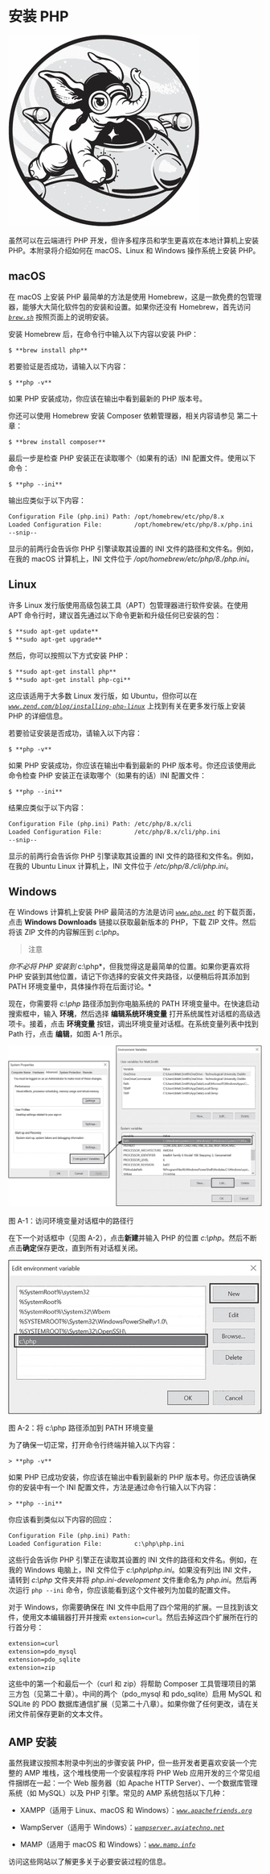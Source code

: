 <hgroup>

# 安装 PHP

</hgroup>

![](img/opener.jpg)

虽然可以在云端进行 PHP 开发，但许多程序员和学生更喜欢在本地计算机上安装 PHP。本附录将介绍如何在 macOS、Linux 和 Windows 操作系统上安装 PHP。

## macOS

在 macOS 上安装 PHP 最简单的方法是使用 Homebrew，这是一款免费的包管理器，能够大大简化软件包的安装和设置。如果你还没有 Homebrew，首先访问 *[`brew.sh`](https://brew.sh)* 按照页面上的说明安装。

安装 Homebrew 后，在命令行中输入以下内容以安装 PHP：

```
$ **brew install php**
```

若要验证是否成功，请输入以下内容：

```
$ **php -v**
```

如果 PHP 安装成功，你应该在输出中看到最新的 PHP 版本号。

你还可以使用 Homebrew 安装 Composer 依赖管理器，相关内容请参见 第二十章：

```
$ **brew install composer**
```

最后一步是检查 PHP 安装正在读取哪个（如果有的话）INI 配置文件。使用以下命令：

```
$ **php --ini**
```

输出应类似于以下内容：

```
Configuration File (php.ini) Path: /opt/homebrew/etc/php/8.x
Loaded Configuration File:         /opt/homebrew/etc/php/8.x/php.ini
--snip--
```

显示的前两行会告诉你 PHP 引擎读取其设置的 INI 文件的路径和文件名。例如，在我的 macOS 计算机上，INI 文件位于 */opt/homebrew/etc/php/8.<x>/php.ini*。

## Linux

许多 Linux 发行版使用高级包装工具（APT）包管理器进行软件安装。在使用 APT 命令行时，建议首先通过以下命令更新和升级任何已安装的包：

```
$ **sudo apt-get update**
$ **sudo apt-get upgrade**
```

然后，你可以按照以下方式安装 PHP：

```
$ **sudo apt-get install php**
$ **sudo apt-get install php-cgi**
```

这应该适用于大多数 Linux 发行版，如 Ubuntu，但你可以在 *[`www.zend.com/blog/installing-php-linux`](https://www.zend.com/blog/installing-php-linux)* 上找到有关在更多发行版上安装 PHP 的详细信息。

若要验证安装是否成功，请输入以下内容：

```
$ **php -v**
```

如果 PHP 安装成功，你应该在输出中看到最新的 PHP 版本号。你还应该使用此命令检查 PHP 安装正在读取哪个（如果有的话）INI 配置文件：

```
$ **php --ini**
```

结果应类似于以下内容：

```
Configuration File (php.ini) Path: /etc/php/8.x/cli
Loaded Configuration File:         /etc/php/8.x/cli/php.ini
--snip--
```

显示的前两行会告诉你 PHP 引擎读取其设置的 INI 文件的路径和文件名。例如，在我的 Ubuntu Linux 计算机上，INI 文件位于 */etc/php/8.<x>/cli/php.ini*。

## Windows

在 Windows 计算机上安装 PHP 最简洁的方法是访问 *[`www.php.net`](https://www.php.net)* 的下载页面，点击 **Windows Downloads** 链接以获取最新版本的 PHP，下载 ZIP 文件。然后将该 ZIP 文件的内容解压到 *c:\php*。

> 注意

*你不必将 PHP 安装到* c:\php*，但我觉得这是最简单的位置。如果你更喜欢将 PHP 安装到其他位置，请记下你选择的安装文件夹路径，以便稍后将其添加到 PATH 环境变量中，具体操作将在后面讨论。*

现在，你需要将 *c:\php* 路径添加到你电脑系统的 PATH 环境变量中。在快速启动搜索框中，输入 **环境**，然后选择 **编辑系统环境变量** 打开系统属性对话框的高级选项卡。接着，点击 **环境变量** 按钮，调出环境变量对话框。在系统变量列表中找到 Path 行，点击 **编辑**，如图 A-1 所示。

![](img/figureA-1.jpg)

图 A-1：访问环境变量对话框中的路径行

在下一个对话框中（见图 A-2），点击**新建**并输入 PHP 的位置 *c:\php*。然后不断点击**确定**保存更改，直到所有对话框关闭。

![](img/figureA-2.jpg)

图 A-2：将 c:\php 路径添加到 PATH 环境变量

为了确保一切正常，打开命令行终端并输入以下内容：

```
> **php -v**
```

如果 PHP 已成功安装，你应该在输出中看到最新的 PHP 版本号。你还应该确保你的安装中有一个 INI 配置文件，方法是通过命令行输入以下内容：

```
> **php --ini**
```

你应该看到类似以下内容的回应：

```
Configuration File (php.ini) Path:
Loaded Configuration File:         c:\php\php.ini
```

这些行会告诉你 PHP 引擎正在读取其设置的 INI 文件的路径和文件名。例如，在我的 Windows 电脑上，INI 文件位于 *c:\php\php.ini*。如果没有列出 INI 文件，请转到 *c:\php* 文件夹并将 *php.ini-development* 文件重命名为 *php.ini*。然后再次运行 `php --ini` 命令，你应该能看到这个文件被列为加载的配置文件。

对于 Windows，你需要确保在 INI 文件中启用了四个常用的扩展。一旦找到该文件，使用文本编辑器打开并搜索 `extension=curl`。然后去掉这四个扩展所在行的行首分号：

```
extension=curl
extension=pdo_mysql
extension=pdo_sqlite
extension=zip
```

这些中的第一个和最后一个（curl 和 zip）将帮助 Composer 工具管理项目的第三方包（见第二十章）。中间的两个（pdo_mysql 和 pdo_sqlite）启用 MySQL 和 SQLite 的 PDO 数据库通信扩展（见第二十八章）。如果你做了任何更改，请在关闭文件前保存更新的文本文件。

## AMP 安装

虽然我建议按照本附录中列出的步骤安装 PHP，但一些开发者更喜欢安装一个完整的 AMP 堆栈，这个堆栈使用一个安装程序将 PHP Web 应用开发的三个常见组件捆绑在一起：一个 Web 服务器（如 Apache HTTP Server）、一个数据库管理系统（如 MySQL）以及 PHP 引擎。常见的 AMP 系统包括以下几种：

+   XAMPP（适用于 Linux、macOS 和 Windows）：*[`www.apachefriends.org`](https://www.apachefriends.org)*

+   WampServer（适用于 Windows）：*[`wampserver.aviatechno.net`](https://wampserver.aviatechno.net)*

+   MAMP（适用于 macOS 和 Windows）：*[`www.mamp.info`](https://www.mamp.info)*

访问这些网站以了解更多关于必要安装过程的信息。
